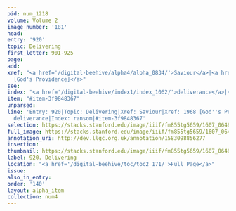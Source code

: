 ```yaml
---
pid: num_1218
volume: Volume 2
image_number: '181'
head:
entry: '920'
topic: Delivering
first_letter: 901-925
page:
add:
xref: "<a href='/digital-beehive/alpha4/alpha_0834/'>Saviour</a>|<a href='/digital-beehive/num8/num_2893/'>1968
  [God's Providence]</a>"
see:
index: "<a href='/digital-beehive/index1/index_1062/'>deliverance</a>|<a href='/digital-beehive/index4/index_3237/'>ransom</a>"
item: "#item-3f9848367"
unparsed:
line: 'Entry: 920|Topic: Delivering|Xref: Saviour|Xref: 1968 [God''s Providence]|Index:
  deliverance|Index: ransom|#item-3f9848367'
selection: https://stacks.stanford.edu/image/iiif/fm855tg5659/1607_0648/394,4180,2869,821/full/0/default.jpg
full_image: https://stacks.stanford.edu/image/iiif/fm855tg5659/1607_0648/full/full/0/default.jpg
annotation_uri: http://dev.llgc.org.uk/annotation/1583098856277
insertion:
thumbnail: https://stacks.stanford.edu/image/iiif/fm855tg5659/1607_0648/394,4180,600,180/250,/0/default.jpg
label: 920. Delivering
location: "<a href='/digital-beehive/toc/toc2_171/'>Full Page</a>"
issue:
also_in_entry:
order: '140'
layout: alpha_item
collection: num4
---
```


